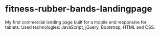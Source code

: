 # fitness-rubber-bands-landingpage
My first commercial landing page built for a mobile and responsive for tablets. Used technologies: JavaScript, jQuery, Bootstrap, HTML and CSS.

